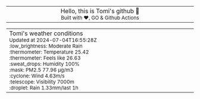 
<div align="center">
<table>
<tbody>
<td align="center">
<img width="2000" height="0"><br>
Hello, this is Tomi's github 👋<br>
<sup>Built with ❤️, GO & Github Actions</sup><br>
<img width="2000" height="0">
</td>
</tbody>
</table>
</div>
<table>
<tbody>
<td align="left">
<img width="2000" height="0"><br>
Tomi's weather conditions<br>
<sup>Updated at 2024-07-04T16:55:28Z</sup><br>
<sup>:low_brightness: Moderate Rain</sup><br>
<sup>:thermometer: Temperature 25.42 </sup><br>
<sup>:thermometer: Feels like 26.63</sup><br>
<sup>:sweat_drops: Humidity 100%</sup><br>
<sup>:mask: PM2.5 77.96 μg/m3</sup><br>
<sup>:cyclone: Wind 4.63m/s </sup><br>
<sup>:telescope: Visibility 7000m </sup><br>
<sup>:droplet: Rain 1.33mm/last 1h </sup><br>
<img width="2000" height="0">
</td>
<td align="left">
<img width="2000" height="0"><br>
<br>
<img width="2000" height="0">
</td>
</tbody>
</table>
</div>
    